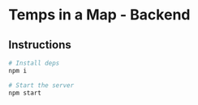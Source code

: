 # Temps in a Map - Backend

## Instructions

```sh
# Install deps
npm i

# Start the server
npm start
```

